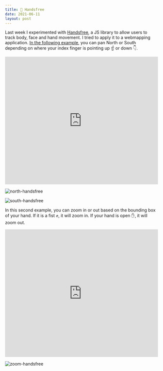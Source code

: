 ```yaml
---
title: 👋 Handsfree
date: 2021-06-11
layout: post
---
```


Last week I experimented with [Handsfree](https://handsfree.js.org/), a JS library to allow users to track body, face and hand movement. I tried to apply it to a webmapping application. [In the following example](https://t.co/6i4zz7KPge?amp=1), you can pan North or South depending on where your index finger is pointing up ☝️ or down 👇.

<div class="glitch-embed-wrap" style="height: 420px; width: 100%;">
  <iframe
    src="https://glitch.com/embed/#!/embed/handsfree-webmapping?path=index.html&previewSize=100"
    title="handsfree-zoom-webmapping on Glitch"
    allow="geolocation; microphone; camera; midi; vr; encrypted-media"
    style="height: 100%; width: 100%; border: 0;">
  </iframe>
</div>

![north-handsfree](https://github.com/ramiroaznar/blog/blob/master/assets/imgs/2021-06-11-north?raw=true)

![south-handsfree](https://github.com/ramiroaznar/blog/blob/master/assets/imgs/2021-06-11-south?raw=true)

In this second example, you can zoom in or out based on the bounding box of your hand. If it is a fist ✊, it will zoom in. If your hand is open ✋, it will zoom out.

<div class="glitch-embed-wrap" style="height: 420px; width: 100%;">
  <iframe
    src="https://glitch.com/embed/#!/embed/handsfree-webmapping?path=index.html&previewSize=100"
    title="handsfree-zoom-webmapping on Glitch"
    allow="geolocation; microphone; camera; midi; vr; encrypted-media"
    style="height: 100%; width: 100%; border: 0;">
  </iframe>
</div>

![zoom-handsfree](https://github.com/ramiroaznar/blog/blob/master/assets/imgs/2021-06-11-zoom?raw=true)
